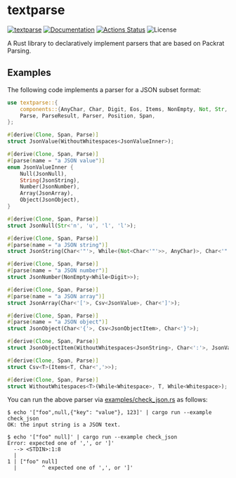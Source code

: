 textparse
=========

[![textparse](https://img.shields.io/crates/v/textparse.svg)](https://crates.io/crates/textparse)
[![Documentation](https://docs.rs/textparse/badge.svg)](https://docs.rs/textparse)
[![Actions Status](https://github.com/sile/textparse/workflows/CI/badge.svg)](https://github.com/sile/textparse/actions)
![License](https://img.shields.io/crates/l/textparse)

A Rust library to declaratively implement parsers that are based on Packrat Parsing.

Examples
--------

The following code implements a parser for a JSON subset format:
```rust
use textparse::{
    components::{AnyChar, Char, Digit, Eos, Items, NonEmpty, Not, Str, While, Whitespace},
    Parse, ParseResult, Parser, Position, Span,
};

#[derive(Clone, Span, Parse)]
struct JsonValue(WithoutWhitespaces<JsonValueInner>);

#[derive(Clone, Span, Parse)]
#[parse(name = "a JSON value")]
enum JsonValueInner {
    Null(JsonNull),
    String(JsonString),
    Number(JsonNumber),
    Array(JsonArray),
    Object(JsonObject),
}

#[derive(Clone, Span, Parse)]
struct JsonNull(Str<'n', 'u', 'l', 'l'>);

#[derive(Clone, Span, Parse)]
#[parse(name = "a JSON string")]
struct JsonString(Char<'"'>, While<(Not<Char<'"'>>, AnyChar)>, Char<'"'>);

#[derive(Clone, Span, Parse)]
#[parse(name = "a JSON number")]
struct JsonNumber(NonEmpty<While<Digit>>);

#[derive(Clone, Span, Parse)]
#[parse(name = "a JSON array")]
struct JsonArray(Char<'['>, Csv<JsonValue>, Char<']'>);

#[derive(Clone, Span, Parse)]
#[parse(name = "a JSON object")]
struct JsonObject(Char<'{'>, Csv<JsonObjectItem>, Char<'}'>);

#[derive(Clone, Span, Parse)]
struct JsonObjectItem(WithoutWhitespaces<JsonString>, Char<':'>, JsonValue);

#[derive(Clone, Span, Parse)]
struct Csv<T>(Items<T, Char<','>>);

#[derive(Clone, Span, Parse)]
struct WithoutWhitespaces<T>(While<Whitespace>, T, While<Whitespace>);
```

You can run the above parser via [examples/check_json.rs](examples/check_json.rs) as follows:
```console
$ echo '["foo",null,{"key": "value"}, 123]' | cargo run --example check_json
OK: the input string is a JSON text.

$ echo '["foo" null]' | cargo run --example check_json
Error: expected one of ',', or ']'
  --> <STDIN>:1:8
  |
1 | ["foo" null]
  |        ^ expected one of ',', or ']'
```
